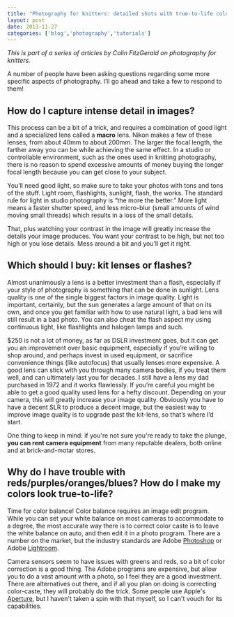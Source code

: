 ```yaml
---
title: "Photography for knitters: detailed shots with true-to-life colors and buying equipment"
layout: post
date: 2013-11-27
categories: ['blog','photography','tutorials']
---
```

<em>This is part of a series of articles by Colin FitzGerald on photography for knitters.</em>

A number of people have been asking questions regarding some more specific aspects of photography. I’ll go ahead and take a few to respond to them!
<h2>How do I capture intense detail in images?</h2>
This process can be a bit of a trick, and requires a combination of good light and a specialized lens called a <strong>macro</strong> lens. Nikon makes a few of these lenses, from about 40mm to about 200mm. The larger the focal length, the farther away you can be while achieving the same effect. In a studio or controllable environment, such as the ones used in knitting photography, there is no reason to spend excessive amounts of money buying the longer focal length because you can get close to your subject.

You’ll need good light, so make sure to take your photos with tons and tons of the stuff. Light room, flashlights, sunlight, flash, the works. The standard rule for light in studio photography is “the more the better.” More light means a faster shutter speed, and less micro-blur (small amounts of wind moving small threads) which results in a loss of the small details.

That, plus watching your contrast in the image will greatly increase the details your image produces. You want your contrast to be high, but not too high or you lose details. Mess around a bit and you’ll get it right.
<h2>Which should I buy: kit lenses or flashes?</h2>
Almost unanimously a lens is a better investment than a flash, especially if your style of photography is something that can be done in sunlight. Lens quality is one of the single biggest factors in image quality. Light is important, certainly, but the sun generates a large amount of that on its own, and once you get familiar with how to use natural light, a bad lens will still result in a bad photo. You can also cheat the flash aspect my using continuous light, like flashlights and halogen lamps and such.

$250 is not a lot of money, as far as DSLR investment goes, but it can get you an improvement over basic equipment, especially if you’re willing to shop around, and perhaps invest in used equipment, or sacrifice convenience things (like autofocus) that usually lenses more expensive. A good lens can stick with you through many camera bodies, if you treat them well, and can ultimately last you for decades. I still have a lens my dad purchased in 1972 and it works flawlessly. If you’re careful you might be able to get a good quality used lens for a hefty discount. Depending on your camera, this will greatly increase your image quality. Obviously you have to have a decent SLR to produce a decent image, but the easiest way to improve image quality is to upgrade past the kit-lens, so that’s where I’d start.

One thing to keep in mind: if you're not sure you're ready to take the plunge, <strong>you can rent camera equipment</strong> from many reputable dealers, both online and at brick-and-motar stores.
<h2>Why do I have trouble with reds/purples/oranges/blues? How do I make my colors look true-to-life?</h2>
Time for color balance! Color balance requires an image edit program. While you can set your white balance on most cameras to accommodate to a degree, the most accurate way there is to correct color caste is to leave the white balance on auto, and then edit it in a photo program. There are a number on the market, but the industry standards are Adobe <a href="http://www.adobe.com/products/photoshop.html" target="_blank">Photoshop</a> or Adobe <a href="http://www.adobe.com/products/photoshoplightroom/" target="_blank">Lightroom</a>.

Camera sensors seem to have issues with greens and reds, so a bit of color correction is a good thing. The Adobe programs are expensive, but allow you to do a vast amount with a photo, so I feel they are a good investment. There are alternatives out there, and if all you plan on doing is correcting color-caste, they will probably do the trick. Some people use Apple's <a href="http://www.apple.com/aperture/" target="_blank">Aperture</a>, but I haven't taken a spin with that myself, so I can't vouch for its capabilities.